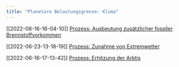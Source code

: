 ```yaml
---
title: "Planetare Belastungsgrenze: Klima"
---
```



[[2022-06-16-16-04-10]] [Prozess: Ausbeutung zusätzlicher fossiler Brennstoffvorkommen](2022-06-16-16-04-10.html) 

[[2022-06-23-13-18-19]] [Prozess: Zunahme von Extremwetter](2022-06-23-13-18-19.html)

[[2022-06-16-17-13-42]] [Prozess: Erhitzung der Arktis](2022-06-16-17-13-42.html) 